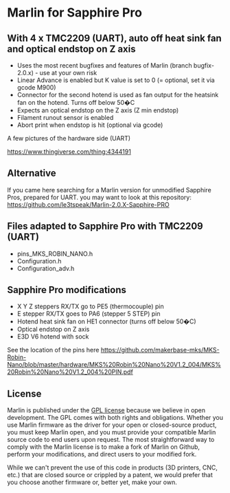 # Marlin for Sapphire Pro

## With 4 x TMC2209 (UART), auto off heat sink fan and optical endstop on Z axis

* Uses the most recent bugfixes and features of Marlin (branch bugfix-2.0.x) - use at your own risk
* Linear Advance is enabled but K value is set to 0 (= optional, set it via gcode M900)
* Connector for the second hotend is used as fan output for the heatsink fan on the hotend. Turns off below 50�C
* Expects an optical endstop on the Z axis (Z min endstop)
* Filament runout sensor is enabled
* Abort print when endstop is hit (optional via gcode)

A few pictures of the hardware side (UART)

https://www.thingiverse.com/thing:4344191

## Alternative

If you came here searching for a Marlin version for unmodified Sapphire Pros, prepared for UART. you may want to look at this repository: https://github.com/le3tspeak/Marlin-2.0.X-Sapphire-PRO

## Files adapted to Sapphire Pro with TMC2209 (UART)

* pins_MKS_ROBIN_NANO.h
* Configuration.h
* Configuration_adv.h

## Sapphire Pro modifications
* X Y Z steppers RX/TX go to PE5 (thermocouple) pin
* E stepper RX/TX goes to PA6 (stepper 5 STEP) pin
* Hotend heat sink fan on HE1 connector (turns off below 50�C)
* Optical endstop on Z axis
* E3D V6 hotend with sock

See the location of the pins here https://github.com/makerbase-mks/MKS-Robin-Nano/blob/master/hardware/MKS%20Robin%20Nano%20V1.2_004/MKS%20Robin%20Nano%20V1.2_004%20PIN.pdf

## License

Marlin is published under the [GPL license](/LICENSE) because we believe in open development. The GPL comes with both rights and obligations. Whether you use Marlin firmware as the driver for your open or closed-source product, you must keep Marlin open, and you must provide your compatible Marlin source code to end users upon request. The most straightforward way to comply with the Marlin license is to make a fork of Marlin on Github, perform your modifications, and direct users to your modified fork.

While we can't prevent the use of this code in products (3D printers, CNC, etc.) that are closed source or crippled by a patent, we would prefer that you choose another firmware or, better yet, make your own.

